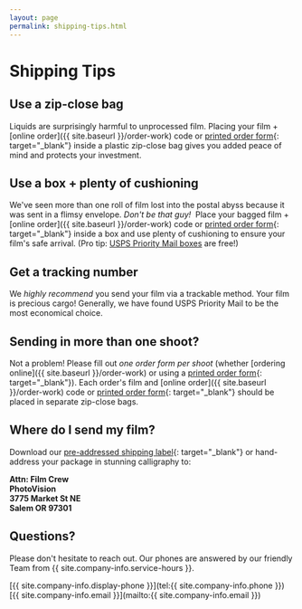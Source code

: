 ```yaml
---
layout: page
permalink: shipping-tips.html
---
```


# Shipping Tips

## Use a zip-close bag
Liquids are surprisingly harmful to unprocessed film. Placing your film + [online order]({{ site.baseurl }}/order-work) code or [printed order form]({{site.baseurl}}/images/PhotoVision-Film-Order-Form.pdf){: target="_blank"} inside a plastic zip-close bag gives you added peace of mind and protects your investment.

## Use a box + plenty of cushioning
We've seen more than one roll of film lost into the postal abyss because it was sent in a flimsy envelope. *Don't be that guy!* &nbsp;Place your bagged film + [online order]({{ site.baseurl }}/order-work) code or [printed order form]({{site.baseurl}}/images/PhotoVision-Film-Order-Form.pdf){: target="_blank"} inside a box and use plenty of cushioning to ensure your film's safe arrival. (Pro tip: [USPS Priority Mail boxes](http://store.usps.com/store/results/free-shipping-supplies/shipping-supplies/_/N-alnx4jZ7d0v8v) are free!)

## Get a tracking number
We _highly recommend_ you send your film via a trackable method. Your film is precious cargo! Generally, we have found USPS Priority Mail to be the most economical choice. 

## Sending in more than one shoot?
Not a problem! Please fill out *one order form per shoot* (whether [ordering online]({{ site.baseurl }}/order-work) or using a [printed order form]({{site.baseurl}}/images/PhotoVision-Film-Order-Form.pdf){: target="_blank"}). Each order's film and [online order]({{ site.baseurl }}/order-work) code or [printed order form]({{site.baseurl}}/images/PhotoVision-Film-Order-Form.pdf){: target="_blank"} should be placed in separate zip-close bags.

## Where do I send my film?
Download our [pre-addressed shipping label]({{site.baseurl}}/images/PhotoVision+Mailing+Label.pdf){: target="_blank"} or hand-address your package in stunning calligraphy to:  

**Attn: Film Crew**  
**PhotoVision**  
**3775 Market St NE**  
**Salem OR 97301**

## Questions?
Please don't hesitate to reach out. Our phones are answered by our friendly Team from {{ site.company-info.service-hours }}.

[{{ site.company-info.display-phone }}](tel:{{ site.company-info.phone }})  
[{{ site.company-info.email }}](mailto:{{ site.company-info.email }})
